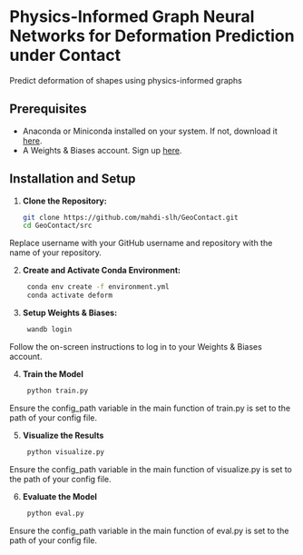 # Physics-Informed Graph Neural Networks for Deformation Prediction under Contact

Predict deformation of shapes using physics-informed graphs 

## Prerequisites

- Anaconda or Miniconda installed on your system. If not, download it [here](https://www.anaconda.com/products/individual).
- A Weights & Biases account. Sign up [here](https://wandb.ai/).

## Installation and Setup

1. **Clone the Repository:**
   
   ```sh
   git clone https://github.com/mahdi-slh/GeoContact.git
   cd GeoContact/src
Replace username with your GitHub username and repository with the name of your repository.

2. **Create and Activate Conda Environment:**


   ```sh
    conda env create -f environment.yml
    conda activate deform

3. **Setup Weights & Biases:**

   ```sh
    wandb login
Follow the on-screen instructions to log in to your Weights & Biases account.

4. **Train the Model**
   ```sh
    python train.py
Ensure the config_path variable in the main function of train.py is set to the path of your config file.

5. **Visualize the Results**
   ```sh
    python visualize.py
Ensure the config_path variable in the main function of visualize.py is set to the path of your config file.

6. **Evaluate the Model**
   ```sh
    python eval.py
Ensure the config_path variable in the main function of eval.py is set to the path of your config file.

